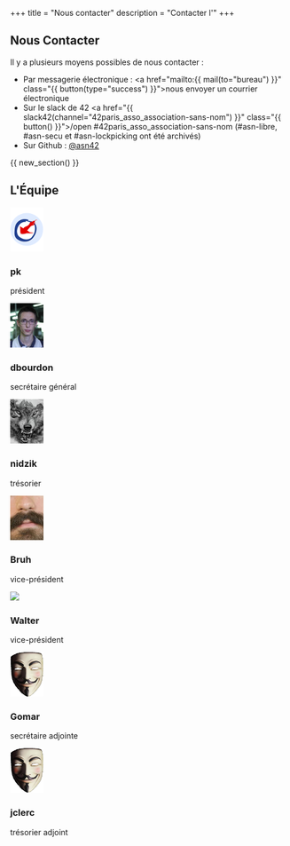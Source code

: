 +++
title = "Nous contacter"
description = "Contacter l'"
+++

## Nous Contacter

Il y a plusieurs moyens possibles de nous contacter&nbsp;:

- Par messagerie électronique&nbsp;: <a href="mailto:{{ mail(to="bureau") }}" class="{{ button(type="success") }}">nous envoyer un courrier électronique</a>
- Sur le slack de 42 <a href="{{ slack42(channel="42paris_asso_association-sans-nom") }}" class="{{ button() }}">/open #42paris_asso_association-sans-nom</a> (#asn-libre, #asn-secu et #asn-lockpicking ont été archivés)
- Sur Github&nbsp;: <a href="https://github.com/asn42" class="{{ button() }}">@asn42</a>

{{ new_section() }}

## L'Équipe

<div id="trombi" class="blocks">
<div>
<img src="pk.png" class="img-circle" />

### pk

président

</div>

<div>
<img src="dbourdon.jpg" class="img-circle" />

### dbourdon

secrétaire général

</div>

<div>
<img src="nidzik.png" class="img-circle" />

### nidzik

trésorier

</div>

<div>
<img src="bruh.jpg" class="img-circle" />

### Bruh

vice-président

</div>

<div>
<img src="walter.png" class="img-circle" />

### Walter

vice-président

</div>

<div>
<img src="anonymous.png" class="img-circle" />

### Gomar

secrétaire adjointe

</div>

<div>
<img src="anonymous.png" class="img-circle" />

### jclerc

trésorier adjoint

</div>
</div>

